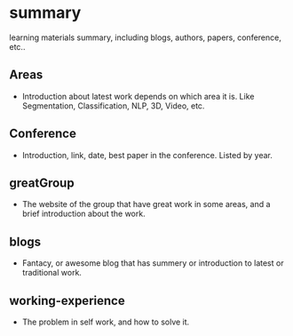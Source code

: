 # summary
learning materials summary, including blogs, authors, papers, conference, etc..

## Areas
  + Introduction about latest work depends on which area it is. Like Segmentation, Classification, NLP, 3D, Video, etc.
  
## Conference
  + Introduction, link, date, best paper in the conference. Listed by year.

## greatGroup
  + The website of the group that have great work in some areas, and a brief introduction about the work.

## blogs
  + Fantacy, or awesome blog that has summery or introduction to latest or traditional work.

## working-experience
  + The problem in self work, and how to solve it.

